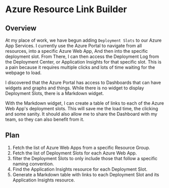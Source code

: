 # Azure Resource Link Builder
## Overview
At my place of work, we have begun adding `Deployment Slots` to our Azure App Services. 
I currently use the Azure Portal to navigate from all resources, into a specific Azure Web App,
And then into the specific deployment slot. From There, I can then access the Deployment Log from the
Deployment Center, or Application Insights for that specific slot.
This is a pain because it requires multiple clicks and lots of time waiting for the webpage to load.

I discovered that the Azure Portal has access to Dashboards that can have widgets and graphs and things.
While there is no widget to display Deployment Slots, there is a Markdown widget.

With the Markdown widget, I can create a table of links to each of the Azure Web App's deployment slots.
This will save me the load time, the clicking and some sanity. It should also allow me to 
share the Dashboard with my team, so they can also benefit from it.

## Plan
1. Fetch the list of Azure Web Apps from a specific Resource Group.
2. Fetch the list of Deployment Slots for each Azure Web App.
3. filter the Deployment Slots to only include those that follow a specific naming convention.
4. Find the Application Insights resource for each Deployment Slot.
5. Generate a Markdown table with links to each Deployment Slot and its Application Insights resource.

